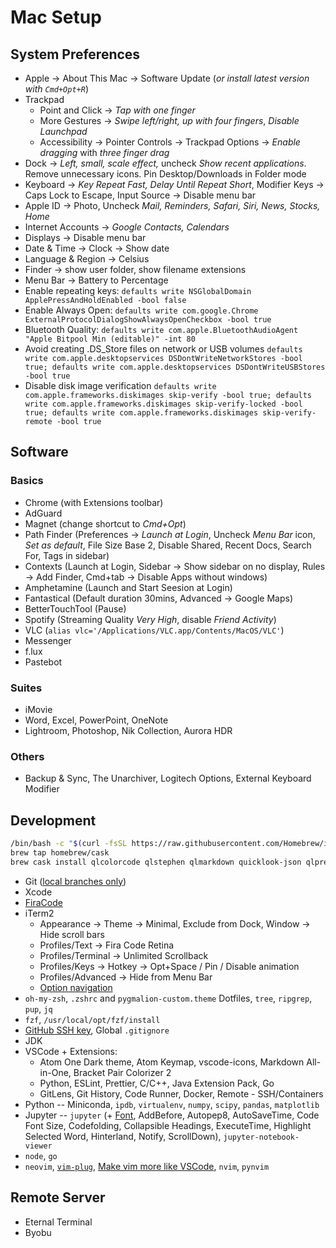 # Mac Setup

## System Preferences
- Apple &#8594; About This Mac &#8594; Software Update (*or install latest version with `Cmd+Opt+R`*)
- Trackpad
	- Point and Click &#8594;  _Tap with one finger_
	- More Gestures &#8594; _Swipe left/right, up with four fingers_, _Disable Launchpad_
	- Accessibility &#8594; Pointer Controls &#8594; Trackpad Options &#8594; _Enable dragging_ with _three finger drag_
- Dock &#8594; _Left, small, scale effect,_ uncheck _Show recent applications_. Remove unnecessary icons. Pin Desktop/Downloads in Folder mode
- Keyboard &#8594; _Key Repeat Fast, Delay Until Repeat Short_, Modifier Keys &#8594; Caps Lock to Escape, Input Source &#8594; Disable menu bar
- Apple ID &#8594; Photo, Uncheck _Mail, Reminders, Safari, Siri, News, Stocks, Home_
- Internet Accounts &#8594; _Google Contacts, Calendars_
- Displays &#8594; Disable menu bar
- Date & Time &#8594; Clock &#8594; Show date
- Language & Region &#8594; Celsius
- Finder &#8594; show user folder, show filename extensions
- Menu Bar &#8594; Battery to Percentage
- Enable repeating keys: `defaults write NSGlobalDomain ApplePressAndHoldEnabled -bool false`
- Enable Always Open: `defaults write com.google.Chrome ExternalProtocolDialogShowAlwaysOpenCheckbox -bool true`
- Bluetooth Quality: `defaults write com.apple.BluetoothAudioAgent "Apple Bitpool Min (editable)" -int 80`
- Avoid creating .DS_Store files on network or USB volumes
`defaults write com.apple.desktopservices DSDontWriteNetworkStores -bool true; defaults write com.apple.desktopservices DSDontWriteUSBStores -bool true`
- Disable disk image verification
`defaults write com.apple.frameworks.diskimages skip-verify -bool true; defaults write com.apple.frameworks.diskimages skip-verify-locked -bool true; defaults write com.apple.frameworks.diskimages skip-verify-remote -bool true`
## Software
### Basics
- Chrome (with Extensions toolbar)
- AdGuard
- Magnet (change shortcut to _Cmd+Opt_)
- Path Finder (Preferences &#8594; _Launch at Login_, Uncheck _Menu Bar_ icon, _Set as default_, File Size Base 2, Disable Shared, Recent Docs, Search For, Tags in sidebar)
- Contexts (Launch at Login, Sidebar &#8594; Show sidebar on no display, Rules &#8594; Add Finder, Cmd+tab &#8594; Disable Apps without windows)
- Amphetamine (Launch and Start Seesion at Login)
- Fantastical (Default duration 30mins, Advanced &#8594; Google Maps)
- BetterTouchTool (Pause)
- Spotify (Streaming Quality _Very High_, disable _Friend Activity_)
- VLC (`alias vlc='/Applications/VLC.app/Contents/MacOS/VLC'`)
- Messenger
- f.lux
- Pastebot
### Suites
- iMovie
- Word, Excel, PowerPoint, OneNote
- Lightroom, Photoshop, Nik Collection, Aurora HDR
### Others
- Backup & Sync, The Unarchiver, Logitech Options, External Keyboard Modifier
## Development
```sh
/bin/bash -c "$(curl -fsSL https://raw.githubusercontent.com/Homebrew/install/master/install.sh)"
brew tap homebrew/cask
brew cask install qlcolorcode qlstephen qlmarkdown quicklook-json qlprettypatch quicklook-csv betterzip webpquicklook suspicious-package
```
- Git ([local branches only](https://cmetcalfe.ca/blog/git-checkout-autocomplete-local-branches-only.html))
- Xcode
- [FiraCode](https://github.com/ryanoasis/nerd-fonts/tree/master/patched-fonts/FiraCode/Retina/complete)
- iTerm2
	- Appearance &#8594; Theme &#8594; Minimal, Exclude from Dock, Window &#8594; Hide scroll bars
	- Profiles/Text &#8594; Fira Code Retina
	- Profiles/Terminal &#8594; Unlimited Scrollback
	- Profiles/Keys &#8594; Hotkey &#8594; Opt+Space / Pin / Disable animation
	- Profiles/Advanced &#8594; Hide from Menu Bar
	- [Option navigation](https://coderwall.com/p/h6yfda/use-and-to-jump-forwards-backwards-words-in-iterm-2-on-os-x)
- `oh-my-zsh`, `.zshrc` and `pygmalion-custom.theme` Dotfiles, `tree`, `ripgrep`, `pup`, `jq`
- `fzf`, `/usr/local/opt/fzf/install`
- [GitHub SSH key](https://sourabhbajaj.com/mac-setup/Git/), Global `.gitignore`
- JDK
- VSCode + Extensions:
	- Atom One Dark theme, Atom Keymap, vscode-icons, Markdown All-in-One, Bracket Pair Colorizer 2
	- Python, ESLint, Prettier, C/C++, Java Extension Pack, Go
	- GitLens, Git History, Code Runner, Docker, Remote - SSH/Containers
- Python -- Miniconda, `ipdb`, `virtualenv`, `numpy`, `scipy`, `pandas`, `matplotlib`
- Jupyter -- `jupyter` (+ [Font](http://www.abarbon.com/posts/firacode-font-on-jupyter), AddBefore, Autopep8, AutoSaveTime, Code Font Size, Codefolding, Collapsible Headings, ExecuteTime, Highlight Selected Word,  Hinterland, Notify, ScrollDown), `jupyter-notebook-viewer`
- `node`, `go`
- `neovim`, [`vim-plug`](https://github.com/junegunn/vim-plug), [Make vim more like VSCode](https://www.youtube.com/watch?v=gnupOrSEikQ), `nvim`, `pynvim`

## Remote Server
- Eternal Terminal
- Byobu
